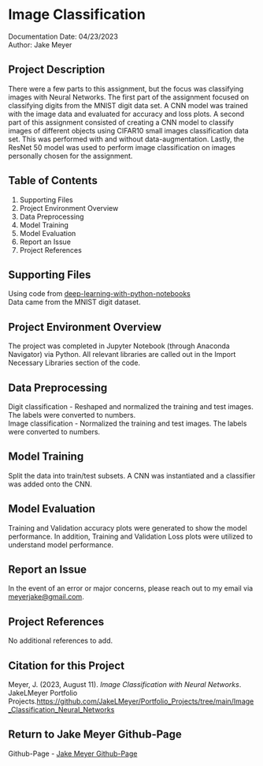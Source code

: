 # Image Classification
Documentation Date: 04/23/2023 <br>
Author: Jake Meyer

## Project Description
There were a few parts to this assignment, but the focus was classifying images with Neural Networks. The first part of the assignment focused on classifying digits from the MNIST digit data set. A CNN model was trained with the image data and evaluated for accuracy and loss plots. A second part of this assignment consisted of creating a CNN model to classify images of different objects using CIFAR10 small images classification data set. This was performed with and without data-augmentation. Lastly, the ResNet 50 model was used to perform image classification on images personally chosen for the assignment.  

## Table of Contents
<ol>
    <li>Supporting Files
    <li>Project Environment Overview
    <li>Data Preprocessing 
    <li>Model Training 
    <li>Model Evaluation
    <li>Report an Issue
    <li>Project References
</ol>

## Supporting Files
Using code from [deep-learning-with-python-notebooks](https://github.com/fchollet/deep-learning-with-python-notebooks) <br>
Data came from the MNIST digit dataset.

## Project Environment Overview
The project was completed in Jupyter Notebook (through Anaconda Navigator) via Python. All relevant libraries are called out in the Import Necessary Libraries section of the code.

## Data Preprocessing
Digit classification - Reshaped and normalized the training and test images. The labels were converted to numbers. <br>
Image classification - Normalized the training and test images. The labels were converted to numbers. <br>

## Model Training
Split the data into train/test subsets. A CNN was instantiated and a classifier was added onto the CNN. 

## Model Evaluation
Training and Validation accuracy plots were generated to show the model performance. In addition, Training and Validation Loss plots were utilized to understand model performance.

## Report an Issue
In the event of an error or major concerns, please reach out to my email via meyerjake@gmail.com.

## Project References
No additional references to add.

## Citation for this Project
Meyer, J. (2023, August 11). *Image Classification with Neural Networks*. JakeLMeyer Portfolio Projects.https://github.com/JakeLMeyer/Portfolio_Projects/tree/main/Image_Classification_Neural_Networks
## Return to Jake Meyer Github-Page
Github-Page - [Jake Meyer Github-Page](https://jakelmeyer.github.io)<br>